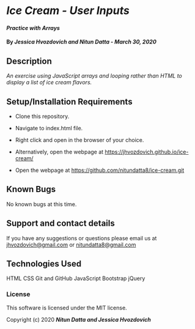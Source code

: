  # _Ice Cream - User Inputs_

#### _Practice with Arrays_

#### By _**Jessica Hvozdovich and Nitun Datta - March 30, 2020**_

## Description

_An exercise using JavaScript arrays and looping rather than HTML to display a list of ice cream flavors._

## Setup/Installation Requirements

* Clone this repository.
* Navigate to index.html file.
* Right click and open in the browser of your choice.

* Alternatively, open the webpage at https://jhvozdovich.github.io/ice-cream/
* Open the webpage at  https://github.com/nitundatta8/ice-cream.git

## Known Bugs

No known bugs at this time.

## Support and contact details

If you have any suggestions or questions please email us at jhvozdovich@gmail.com or nitundatta8@gmail.com

## Technologies Used

HTML
CSS
Git and GitHub
JavaScript
Bootstrap
jQuery

### License

This software is licensed under the MIT license.

Copyright (c) 2020 **_Nitun Datta and Jessica Hvozdovich_**
